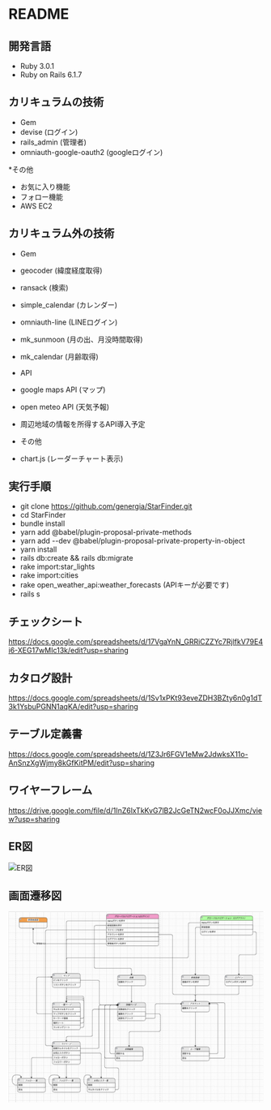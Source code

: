 # README

## 開発言語
* Ruby 3.0.1
* Ruby on Rails 6.1.7

## カリキュラムの技術
* Gem
* devise (ログイン)
* rails_admin (管理者)
* omniauth-google-oauth2 (googleログイン)

*その他
* お気に入り機能
* フォロー機能
* AWS EC2

## カリキュラム外の技術
* Gem
* geocoder (緯度経度取得)
* ransack (検索)
* simple_calendar (カレンダー)
* omniauth-line (LINEログイン)
* mk_sunmoon (月の出、月没時間取得)
* mk_calendar (月齢取得)

* API
* google maps API (マップ)
* open meteo API (天気予報)
* 周辺地域の情報を所得するAPI導入予定

* その他
* chart.js (レーダーチャート表示)

## 実行手順
* git clone https://github.com/genergia/StarFinder.git
* cd StarFinder
* bundle install
* yarn add @babel/plugin-proposal-private-methods
* yarn add --dev @babel/plugin-proposal-private-property-in-object
* yarn install
* rails db:create && rails db:migrate
* rake import:star_lights 
* rake import:cities
* rake open_weather_api:weather_forecasts (APIキーが必要です)
* rails s

## チェックシート
https://docs.google.com/spreadsheets/d/17VgaYnN_GRRiCZZYc7RjlfkV79E4i6-XEG17wMIc13k/edit?usp=sharing

## カタログ設計
https://docs.google.com/spreadsheets/d/1Sv1xPKt93eveZDH3BZty6n0g1dT3k1YsbuPGNN1aqKA/edit?usp=sharing

## テーブル定義書
https://docs.google.com/spreadsheets/d/1Z3Jr6FGV1eMw2JdwksX11o-AnSnzXgWjmy8kGfKitPM/edit?usp=sharing

## ワイヤーフレーム
https://drive.google.com/file/d/1InZ6lxTkKvG7lB2JcGeTN2wcF0oJJXmc/view?usp=sharing

## ER図
![ER図](README_images/ER図.png)

## 画面遷移図
![画面遷移図](README_images/画面遷移図.png)

